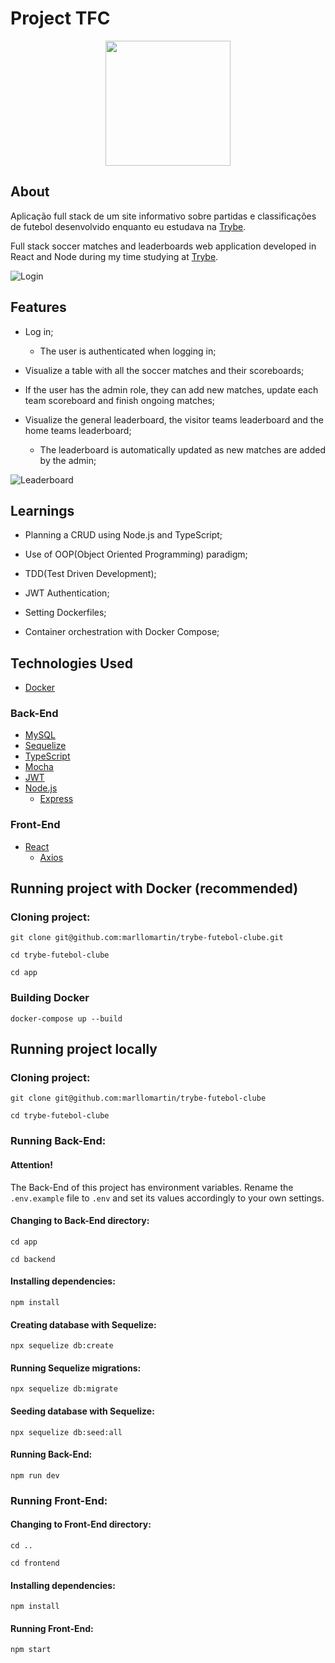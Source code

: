 # Project TFC

<div align="center">
<img src=https://i.imgur.com/Ki1zXlI.png" width="200px">
</div>

## About
Aplicação full stack de um site informativo sobre partidas e classificações de futebol desenvolvido enquanto eu estudava na [Trybe](https://www.betrybe.com/).

Full stack soccer matches and leaderboards web application developed in React and Node during my time studying at [Trybe](https://www.betrybe.com/).

![Login](https://github.com/marllomartin/trybe-futebol-clube/blob/main/app/frontend/public/LOGIN.gif)

## Features

  * Log in;
  
    * The user is authenticated when logging in;

  * Visualize a table with all the soccer matches and their scoreboards;
  
  * If the user has the admin role, they can add new matches, update each team scoreboard and finish ongoing matches;
  
  * Visualize the general leaderboard, the visitor teams leaderboard and the home teams leaderboard;
    
    * The leaderboard is automatically updated as new matches are added by the admin;

![Leaderboard](https://github.com/marllomartin/trybe-futebol-clube/blob/main/app/frontend/public/TABLE.gif)

## Learnings

  * Planning a CRUD using Node.js and TypeScript;
  
  * Use of OOP(Object Oriented Programming) paradigm;
  
  * TDD(Test Driven Development);

  * JWT Authentication;
  
  * Setting Dockerfiles;
  
  * Container orchestration with Docker Compose;


## Technologies Used
* [Docker](https://www.docker.com/)

### Back-End
* [MySQL](https://www.mysql.com/)
* [Sequelize](https://sequelize.org/)
* [TypeScript](https://www.typescriptlang.org/)
* [Mocha](https://mochajs.org/)
* [JWT](https://jwt.io/introduction)
* [Node.js](https://nodejs.org/en/)
  * [Express](https://expressjs.com/pt-br/)

### Front-End
* [React](https://reactjs.org/)
  * [Axios](https://axios-http.com/ptbr/docs/intro)

## Running project with Docker (recommended)

### Cloning project:
```
git clone git@github.com:marllomartin/trybe-futebol-clube.git

cd trybe-futebol-clube

cd app
```
### Building Docker
```
docker-compose up --build
```

## Running project locally

### Cloning project:
```
git clone git@github.com:marllomartin/trybe-futebol-clube

cd trybe-futebol-clube
```


### Running Back-End:
#### Attention!
The Back-End of this project has environment variables. Rename the `.env.example` file to `.env` and set its values accordingly to your own settings. 

#### Changing to Back-End directory:
```
cd app

cd backend
```
#### Installing dependencies:
```
npm install
```
#### Creating database with Sequelize:
```
npx sequelize db:create
```
#### Running Sequelize migrations:
```
npx sequelize db:migrate
```
#### Seeding database with Sequelize:
```
npx sequelize db:seed:all
```
#### Running Back-End:
```
npm run dev
```

### Running Front-End:
#### Changing to Front-End directory:
```
cd ..

cd frontend
```
#### Installing dependencies:
```
npm install
```
#### Running Front-End:
```
npm start
```
